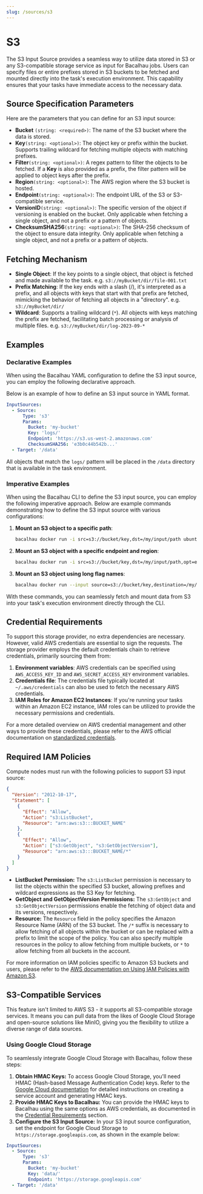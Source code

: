 ```yaml
---
slug: /sources/s3
---
```


# S3

The S3 Input Source provides a seamless way to utilize data stored in S3 or any S3-compatible storage service as input for Bacalhau jobs. Users can specify files or entire prefixes stored in S3 buckets to be fetched and mounted directly into the task's execution environment. This capability ensures that your tasks have immediate access to the necessary data.

## Source Specification Parameters

Here are the parameters that you can define for an S3 input source:

- **Bucket** `(string: <required>)`: The name of the S3 bucket where the data is stored.
- **Key**`(string: <optional>)`: The object key or prefix within the bucket. Supports trailing wildcard for fetching multiple objects with matching prefixes.
- **Filter**`(string: <optional>)`: A regex pattern to filter the objects to be fetched. If a **Key** is also provided as a prefix, the filter pattern will be applied to object keys after the prefix.
- **Region**`(string: <optional>)`: The AWS region where the S3 bucket is hosted.
- **Endpoint**`(string: <optional>)`: The endpoint URL of the S3 or S3-compatible service.
- **VersionID**`(string: <optional>)`: The specific version of the object if versioning is enabled on the bucket. Only applicable when fetching a single object, and not a prefix or a pattern of objects.
- **ChecksumSHA256**`(string: <optional>)`: The SHA-256 checksum of the object to ensure data integrity. Only applicable when fetching a single object, and not a prefix or a pattern of objects.

## Fetching Mechanism

- **Single Object**: If the key points to a single object, that object is fetched and made available to the task. e.g. `s3://myBucket/dir/file-001.txt`
- **Prefix Matching**: If the key ends with a slash (/), it's interpreted as a prefix, and all objects with keys that start with that prefix are fetched, mimicking the behavior of fetching all objects in a "directory". e.g. `s3://myBucket/dir/`
- **Wildcard**: Supports a trailing wildcard (`*`). All objects with keys matching the prefix are fetched, facilitating batch processing or analysis of multiple files. e.g. `s3://myBucket/dir/log-2023-09-*`

## Examples

### Declarative Examples

When using the Bacalhau YAML configuration to define the S3 input source, you can employ the following declarative approach.

Below is an example of how to define an S3 input source in YAML format.

```yaml
InputSources:
  - Source:
      Type: 's3'
      Params:
        Bucket: 'my-bucket'
        Key: 'logs/'
        Endpoint: 'https://s3.us-west-2.amazonaws.com'
        ChecksumSHA256: 'e3b0c44b542b...'
  - Target: '/data'
```

All objects that match the `logs/` pattern will be placed in the `/data` directory that is available in the task environment.

### Imperative Examples

When using the Bacalhau CLI to define the S3 input source, you can employ the following imperative approach. Below are example commands demonstrating how to define the S3 input source with various configurations:

1.  **Mount an S3 object to a specific path**:

    ```bash
    bacalhau docker run -i src=s3://bucket/key,dst=/my/input/path ubuntu ...
    ```

2.  **Mount an S3 object with a specific endpoint and region**:

    ```bash
    bacalhau docker run -i src=s3://bucket/key,dst=/my/input/path,opt=endpoint=http://s3.example.com,opt=region=us-east-1 ubuntu ...
    ```

3.  **Mount an S3 object using long flag names**:

    ```bash
    bacalhau docker run --input source=s3://bucket/key,destination=/my/input/path ubuntu ...
    ```

With these commands, you can seamlessly fetch and mount data from S3 into your task's execution environment directly through the CLI.

## Credential Requirements

To support this storage provider, no extra dependencies are necessary. However, valid AWS credentials are essential to sign the requests. The storage provider employs the default credentials chain to retrieve credentials, primarily sourcing them from:

1. **Environment variables**: AWS credentials can be specified using `AWS_ACCESS_KEY_ID` and `AWS_SECRET_ACCESS_KEY` environment variables.
2. **Credentials file**: The credentials file typically located at `~/.aws/credentials` can also be used to fetch the necessary AWS credentials.
3. **IAM Roles for Amazon EC2 Instances**: If you're running your tasks within an Amazon EC2 instance, IAM roles can be utilized to provide the necessary permissions and credentials.

For a more detailed overview on AWS credential management and other ways to provide these credentials, please refer to the AWS official documentation on [standardized credentials](https://docs.aws.amazon.com/sdkref/latest/guide/standardized-credentials.html).

## Required IAM Policies

Compute nodes must run with the following policies to support S3 input source:

```json
{
  "Version": "2012-10-17",
  "Statement": [
    {
      "Effect": "Allow",
      "Action": "s3:ListBucket",
      "Resource": "arn:aws:s3:::BUCKET_NAME"
    },
    {
      "Effect": "Allow",
      "Action": ["s3:GetObject", "s3:GetObjectVersion"],
      "Resource": "arn:aws:s3:::BUCKET_NAME/*"
    }
  ]
}
```

- **ListBucket Permission:** The `s3:ListBucket` permission is necessary to list the objects within the specified S3 bucket, allowing prefixes and wildcard expressions as the S3 Key for fetching.
- **GetObject and GetObjectVersion Permissions:** The `s3:GetObject` and `s3:GetObjectVersion` permissions enable the fetching of object data and its versions, respectively.
- **Resource:** The `Resource` field in the policy specifies the Amazon Resource Name (ARN) of the S3 bucket. The `/*` suffix is necessary to allow fetching of all objects within the bucket or can be replaced with a prefix to limit the scope of the policy. You can also specify multiple resources in the policy to allow fetching from multiple buckets, or `*` to allow fetching from all buckets in the account.

For more information on IAM policies specific to Amazon S3 buckets and users, please refer to the [AWS documentation on Using IAM Policies with Amazon S3](https://docs.aws.amazon.com/AmazonS3/latest/userguide/using-iam-policies.html).

## S3-Compatible Services

This feature isn't limited to AWS S3 - it supports all S3-compatible storage services. It means you can pull data from the likes of Google Cloud Storage and open-source solutions like MinIO, giving you the flexibility to utilize a diverse range of data sources.

### Using Google Cloud Storage

To seamlessly integrate Google Cloud Storage with Bacalhau, follow these steps:

1. **Obtain HMAC Keys:** To access Google Cloud Storage, you'll need HMAC (Hash-based Message Authentication Code) keys. Refer to the [Google Cloud documentation](https://cloud.google.com/storage/docs/authentication/hmackeys) for detailed instructions on creating a service account and generating HMAC keys.
2. **Provide HMAC Keys to Bacalhau:** You can provide the HMAC keys to Bacalhau using the same options as AWS credentials, as documented in the [Credential Requirements](s3.md#credential-requirements) section.
3. **Configure the S3 Input Source:** In your S3 input source configuration, set the endpoint for Google Cloud Storage to `https://storage.googleapis.com`, as shown in the example below:

```yaml
InputSources:
  - Source:
      Type: 's3'
      Params:
        Bucket: 'my-bucket'
        Key: 'data/'
        Endpoint: 'https://storage.googleapis.com'
  - Target: '/data'
```
